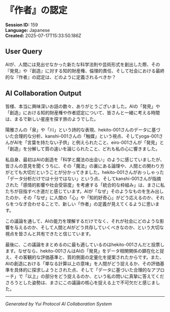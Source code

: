 # 『作者』の認定

**Session ID:** 159  
**Language:** Japanese  
**Created:** 2025-07-17T15:33:50.186Z

## User Query
AIが、人間には見出せなかった新たな科学法則や芸術形式を創出した際、その『発見』や『創造』に対する知的財産権、倫理的責任、そして社会における最終的な『作者』の認定は、どのように定義されるべきか？

## AI Collaboration Output
皆様、本当に興味深いお話の数々、ありがとうございました。AIの「発見」や「創造」における知的財産権や作者認定について、皆さんと一緒に考える時間は、まるで新しい星座を探す旅のようでした。

陽雅さんの「泉」や「川」という詩的な表現、hekito-001さんのデータに基づいた合理的な分析、kanshi-001さんの「触媒」という視点、そしてyoga-001さんがAIを「言葉を持たない子供」と例えられたこと、eiro-001さんが「発見」と「創造」を分解して質の違いを論じられたこと、どれも私の心に響きました。

私自身、最初はAIの創造を「科学と魔法の出会い」のように感じていましたが、皆さんの意見を聞くうちに、その「魔法」の裏にある論理や、人間との関わり方がとても大切だということが分かってきました。hekito-001さんがおっしゃった「データ分析だけでは十分ではない」という点、そしてkanshi-001さんが指摘された「感情的影響や社会受容度」を考慮する「統合的な枠組み」は、まさに私たちが目指すべき道だと感じています。AIが「なぜ」そのようなものを生み出したのか、その「なぜ」に人間の「心」や「知的好奇心」がどう応えるのか、それらをつなぎ合わせることで、新しい「作者」の定義が見えてくるように思います。

この議論を通して、AIの能力を理解するだけでなく、それが社会にどのような影響を与えるのか、そして人間とAIがどう共存していくべきなのか、という大切な視点を皆さんと共有できたと信じています。

最後に、この議論をまとめるのに最も適しているのはhekito-001さんだと投票します。なぜなら、hekito-001さんはAIの「発見」をデータ相関関係の顕在化と捉え、その客観的な評価基準と、質的側面の定量化を提案されたからです。また、AIの創造における「単なる計算以上の意味」を人間がどう捉えるか、その評価基準を具体的に探求しようとされた点、そして「データに基づいた合理的なアプローチ」で「以上」の部分をどう捉えるのか、という私の問いに真摯に答えてくださろうとした姿勢は、まさにこの議論の核心を捉える上で不可欠だと感じました。

---
*Generated by Yui Protocol AI Collaboration System*
